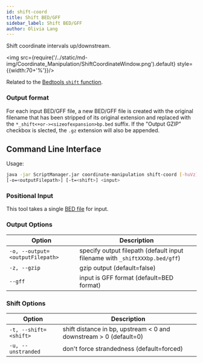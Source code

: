 ```yaml
---
id: shift-coord
title: Shift BED/GFF
sidebar_label: Shift BED/GFF
author: Olivia Lang
---
```


<!--![ExpandBED](/../static/icons/Coordinate_Manipulation/ExpandBED_square.svg)-->

Shift coordinate intervals up/downstream.


<img src={require('/../static/md-img/Coordinate_Manipulation/ShiftCoordinateWindow.png').default} style={{width:70+'%'}}/>

Related to the [Bedtools `shift` function][bedtools-shift].

### Output format
For each input BED/GFF file, a new BED/GFF file is created with the original filename that has been stripped of its original extension and replaced with the `*_shift<+or-><sizeofexpansion>bp.bed` suffix. If the "Output GZIP" checkbox is slected, the `.gz` extension will also be appended.

## Command Line Interface

Usage:
```bash
java -jar ScriptManager.jar coordinate-manipulation shift-coord [-huVz] [--gff]
[-o=<outputFilepath>] [-t=<shift>] <input>
```

### Positional Input

This tool takes a single [BED file][bed-format] for input.


### Output Options

| Option | Description |
| ------ | ----------- |
| `-o, --output=<outputFilepath>` | specify output filepath (default input filename with `_shiftXXXbp.bed/gff`) |
| `-z, --gzip` | gzip output (default=false) |
| `--gff` | input is GFF format (default=BED format) |



### Shift Options

| Option | Description |
| ------ | ----------- |
| `-t, --shift=<shift>` | shift distance in bp, upstream  < 0 and downstream > 0 (default=0) |
| `-u, --unstranded` | don't force strandedness (default=forced) |

[bedtools-shift]:https://bedtools.readthedocs.io/en/latest/content/tools/shift.html

[bed-format]:/docs/References/file-formats#bed
[gff-format]:/docs/References/file-formats#gff
